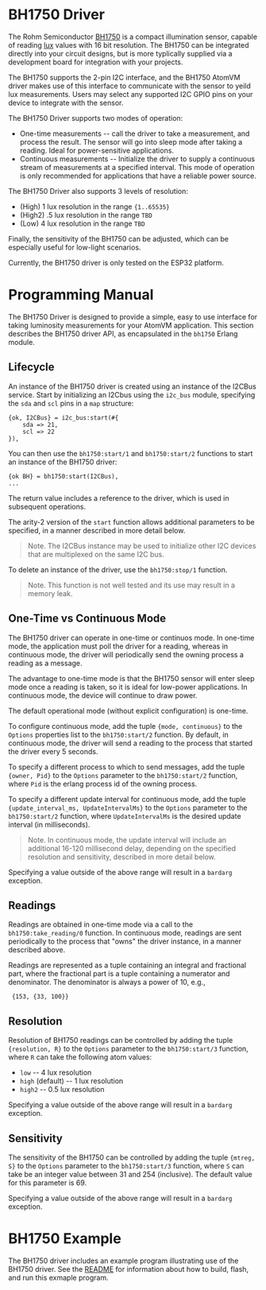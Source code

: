 
# BH1750 Driver

The Rohm Semiconductor [BH1750](https://www.mouser.com/datasheet/2/348/bh1750fvi-e-186247.pdf) is a compact illumination sensor, capable of reading [lux](https://en.wikipedia.org/wiki/Lux) values with 16 bit resolution.  The BH1750 can be integrated directly into your circuit designs, but is more typlically supplied via a development board for integration with your projects.

The BH1750 supports the 2-pin I2C interface, and the BH1750 AtomVM driver makes use of this interface to communicate with the sensor to yeild lux measurements.  Users may select any supported I2C GPIO pins on your device to integrate with the sensor.

The BH1750 Driver supports two modes of operation:

* One-time measurements -- call the driver to take a measurement, and process the result.  The sensor will go into sleep mode after taking a reading.  Ideal for power-sensitive applications.
* Continuous measurements -- Initialize the driver to supply a continuous stream of measurements at a specified interval.  This mode of operation is only recommended for applications that have a reliable power source.

The BH1750 Driver also supports 3 levels of resolution:

* (High) 1 lux resolution in the range `{1..65535}`
* (High2) .5 lux resolution in the range `TBD`
* (Low) 4 lux resolution in the range `TBD`

Finally, the sensitivity of the BH1750 can be adjusted, which can be especially useful for low-light scenarios.

Currently, the BH1750 driver is only tested on the ESP32 platform.

# Programming Manual

The BH1750 Driver is designed to provide a simple, easy to use interface for taking luminosity measurements for your AtomVM application.  This section describes the BH1750 driver API, as encapsulated in the `bh1750` Erlang module.

## Lifecycle

An instance of the BH1750 driver is created using an instance of the I2CBus service.  Start by initializing an I2Cbus using the `i2c_bus` module, specifying the `sda` and `scl` pins in a `map` structure:

    {ok, I2CBus} = i2c_bus:start(#{
        sda => 21,
        scl => 22
    }),

You can then use the `bh1750:start/1` and `bh1750:start/2` functions to start an instance of the BH1750 driver:

    {ok BH} = bh1750:start(I2CBus),
    ...

The return value includes a reference to the driver, which is used in subsequent operations.

The arity-2 version of the `start` function allows additional parameters to be specified, in a manner described in more detail below.

> Note.  The I2CBus instance may be used to initialize other I2C devices that are multiplexed on the same I2C bus.

To delete an instance of the driver, use the `bh1750:stop/1` function.

> Note.  This function is not well tested and its use may result in a memory leak.

## One-Time vs Continuous Mode

The BH1750 driver can operate in one-time or continuos mode.  In one-time mode, the application must poll the driver for a reading, whereas in continuous mode, the driver will periodically send the owning process a reading as a message.

The advantage to one-time mode is that the BH1750 sensor will enter sleep mode once a reading is taken, so it is ideal for low-power applications.  In continuous mode, the device will continue to draw power.

The default operational mode (without explicit configuration) is one-time.

To configure continuous mode, add the tuple `{mode, continuous}` to the `Options` properties list to the `bh1750:start/2` function.  By default, in continuous mode, the driver will send a reading to the process that started the driver every 5 seconds.

To specify a different process to which to send messages, add the tuple `{owner, Pid}` to the `Options` parameter to the `bh1750:start/2` function, where `Pid` is the erlang process id of the owning process.

To specify a different update interval for continuous mode, add the tuple `{update_interval_ms, UpdateIntervalMs}` to the `Options` parameter to the `bh1750:start/2` function, where `UpdateIntervalMs` is the desired update interval (in milliseconds).

> Note.  In continuous mode, the update interval will include an additional 16-120 millisecond delay, depending on the specified resolution and sensitivity, described in more detail below.

Specifying a value outside of the above range will result in a `bardarg` exception.

## Readings

Readings are obtained in one-time mode via a call to the `bh1750:take_reading/0` function.  In continuous mode, readings are sent periodically to the process that "owns" the driver instance, in a manner described above.

Readings are represented as a tuple containing an integral and fractional part, where the fractional part is a tuple containing a numerator and denominator.  The denominator is always a power of 10, e.g.,

     {153, {33, 100}}

## Resolution

Resolution of BH1750 readings can be controlled by adding the tuple `{resolution, R}` to the `Options` parameter to the `bh1750:start/3` function, where `R` can take the following atom values:

* `low` -- 4 lux resolution
* `high` (default) -- 1 lux resolution
* `high2` -- 0.5 lux resolution

Specifying a value outside of the above range will result in a `bardarg` exception.

## Sensitivity

The sensitivity of the BH1750 can be controlled by adding the tuple `{mtreg, S}` to the `Options` parameter to the `bh1750:start/3` function, where `S` can take be an integer value between 31 and 254 (inclusive).  The default value for this parameter is 69.

Specifying a value outside of the above range will result in a `bardarg` exception.

# BH1750 Example

The BH1750 driver includes an example program illustrating use of the BH1750 driver.  See the [README](../examples/bh1750_example/README.md) for information about how to build, flash, and run this exmaple program.
